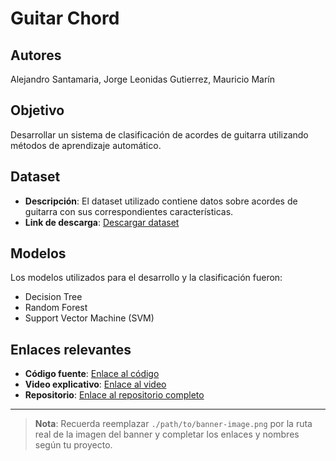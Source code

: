 # Guitar Chord
## Autores

Alejandro Santamaria, Jorge Leonidas Gutierrez, Mauricio Marín

## Objetivo

Desarrollar un sistema de clasificación de acordes de guitarra utilizando métodos de aprendizaje automático.

## Dataset

- **Descripción**: El dataset utilizado contiene datos sobre acordes de guitarra con sus correspondientes características.
- **Link de descarga**: [Descargar dataset](https://example.com/dataset)

## Modelos

Los modelos utilizados para el desarrollo y la clasificación fueron:

- Decision Tree
- Random Forest
- Support Vector Machine (SVM)

## Enlaces relevantes

- **Código fuente**: [Enlace al código](https://github.com/tu_usuario/tu_repositorio)
- **Video explicativo**: [Enlace al video](https://youtu.be/tu_enlace_video)
- **Repositorio**: [Enlace al repositorio completo](https://github.com/tu_usuario/tu_repositorio)

---

> **Nota**: Recuerda reemplazar `./path/to/banner-image.png` por la ruta real de la imagen del banner y completar los enlaces y nombres según tu proyecto.

